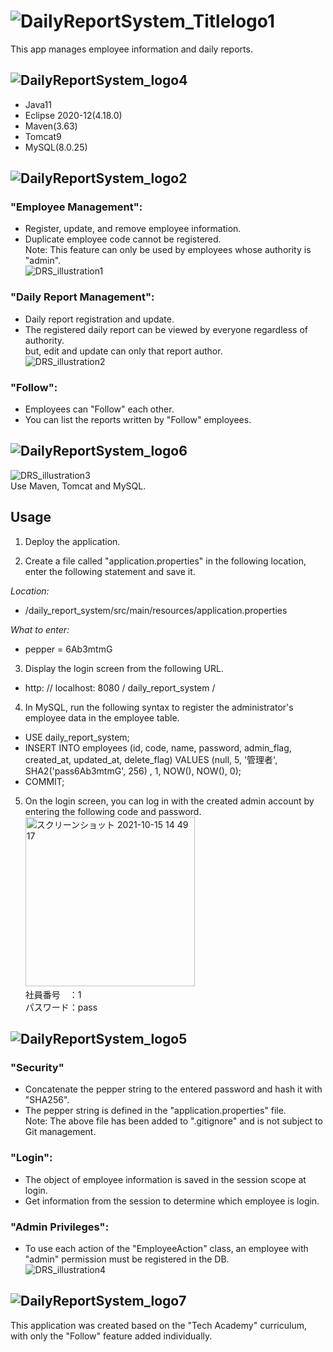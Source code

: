 # ![DailyReportSystem_Titlelogo1](https://user-images.githubusercontent.com/89298806/136986428-52781547-1132-4f7e-88c1-aee58c26bc2f.png)</br>
This app manages employee information and daily reports.

## ![DailyReportSystem_logo4](https://user-images.githubusercontent.com/89298806/136723873-67b6efde-c576-44dd-9679-b1d74d5183d3.png)</br>
- Java11
- Eclipse 2020-12(4.18.0)
- Maven(3.63)
- Tomcat9
- MySQL(8.0.25)

## ![DailyReportSystem_logo2](https://user-images.githubusercontent.com/89298806/136723870-0e177ba5-2cdc-4724-81a0-af4196dc14b2.png)</br>
### "Employee Management": </br>
- Register, update, and remove employee information.
- Duplicate employee code cannot be registered.  </br>
Note: This feature can only be used by employees whose authority is "admin".</br>
![DRS_illustration1](https://user-images.githubusercontent.com/89298806/136745530-8b71d7ca-6dd0-4a80-a9f9-797231458c33.png)</br>

### "Daily Report Management": </br>
- Daily report registration and update.
- The registered daily report can be viewed by everyone regardless of authority.</br>
  but, edit and update can only that report author. </br>
![DRS_illustration2](https://user-images.githubusercontent.com/89298806/136745532-cd6b5d27-c499-4011-aaf1-b1e473481275.png)</br>

### "Follow": </br>
- Employees can "Follow" each other.
- You can list the reports written by "Follow" employees.

## ![DailyReportSystem_logo6](https://user-images.githubusercontent.com/89298806/136979198-961804fb-2595-42ed-8e04-c6645bfa097a.png) </br>

![DRS_illustration3](https://user-images.githubusercontent.com/89298806/136979207-accdeda7-1704-41be-bd5c-249c66afe578.png)</br>
Use Maven, Tomcat and MySQL. </br>

## Usage

1. Deploy the application. </br>

2. Create a file called "application.properties" in the following location, enter the following statement and save it. </br>

*Location:* </br>
- /daily_report_system/src/main/resources/application.properties </br>

*What to enter:* </br>
- pepper = 6Ab3mtmG </br>

3. Display the login screen from the following URL. </br>
- http: // localhost: 8080 / daily_report_system / </br>

4. In MySQL, run the following syntax to register the administrator's employee data in the employee table. </br>
- USE daily_report_system;
- INSERT INTO employees (id, code, name, password, admin_flag, created_at, updated_at, delete_flag) VALUES (null, 5, '管理者', SHA2('pass6Ab3mtmG', 256) , 1, NOW(), NOW(), 0);
- COMMIT;

5. On the login screen, you can log in with the created admin account by entering the following code and password. </br>
<img width="271" alt="スクリーンショット 2021-10-15 14 49 17" src="https://user-images.githubusercontent.com/89298806/137439220-fa95acdb-36a6-4da8-b629-f27dae74256d.png"> </br>
社員番号　：1 </br>
パスワード：pass </br>

## ![DailyReportSystem_logo5](https://user-images.githubusercontent.com/89298806/136747621-da69c83f-fd39-4ffb-92e6-28cde8af2f10.png) </br>
### "Security" </br>
- Concatenate the pepper string to the entered password and hash it with "SHA256". </br>
- The pepper string is defined in the "application.properties" file. </br>
Note: The above file has been added to ".gitignore" and is not subject to Git management.

### "Login": </br>
- The object of employee information is saved in the session scope at login. </br>
- Get information from the session to determine which employee is login. </br>

### "Admin Privileges": </br>
- To use each action of the "EmployeeAction" class, an employee with "admin" permission must be registered in the DB. </br>
![DRS_illustration4](https://user-images.githubusercontent.com/89298806/136979211-7c33eb89-cf79-49f6-ae6d-26c8c1c180fb.png) </br>

## ![DailyReportSystem_logo7](https://user-images.githubusercontent.com/89298806/136986423-b0ea3850-abfd-4c89-8cfb-aade42dd51b5.png) </br>
This application was created based on the "Tech Academy" curriculum, with only the "Follow" feature added individually. </br>
